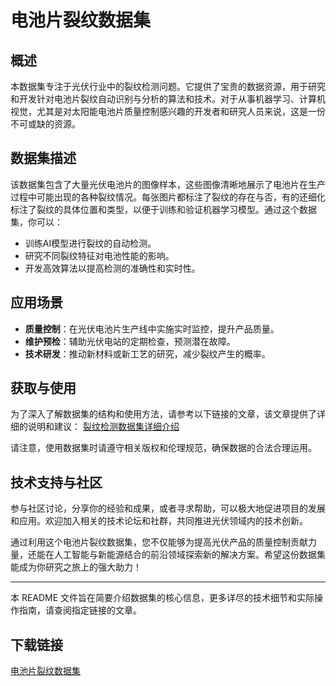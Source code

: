 # 电池片裂纹数据集

## 概述
本数据集专注于光伏行业中的裂纹检测问题。它提供了宝贵的数据资源，用于研究和开发针对电池片裂纹自动识别与分析的算法和技术。对于从事机器学习、计算机视觉，尤其是对太阳能电池片质量控制感兴趣的开发者和研究人员来说，这是一份不可或缺的资源。

## 数据集描述
该数据集包含了大量光伏电池片的图像样本，这些图像清晰地展示了电池片在生产过程中可能出现的各种裂纹情况。每张图片都标注了裂纹的存在与否，有的还细化标注了裂纹的具体位置和类型，以便于训练和验证机器学习模型。通过这个数据集，你可以：

- 训练AI模型进行裂纹的自动检测。
- 研究不同裂纹特征对电池性能的影响。
- 开发高效算法以提高检测的准确性和实时性。

## 应用场景
- **质量控制**：在光伏电池片生产线中实施实时监控，提升产品质量。
- **维护预检**：辅助光伏电站的定期检查，预测潜在故障。
- **技术研发**：推动新材料或新工艺的研究，减少裂纹产生的概率。

## 获取与使用
为了深入了解数据集的结构和使用方法，请参考以下链接的文章，该文章提供了详细的说明和建议：
[裂纹检测数据集详细介绍](https://mp.csdn.net/postedit/79782375)

请注意，使用数据集时请遵守相关版权和伦理规范，确保数据的合法合理运用。

## 技术支持与社区
参与社区讨论，分享你的经验和成果，或者寻求帮助，可以极大地促进项目的发展和应用。欢迎加入相关的技术论坛和社群，共同推进光伏领域内的技术创新。

通过利用这个电池片裂纹数据集，您不仅能够为提高光伏产品的质量控制贡献力量，还能在人工智能与新能源结合的前沿领域探索新的解决方案。希望这份数据集能成为你研究之旅上的强大助力！

---

本 README 文件旨在简要介绍数据集的核心信息，更多详尽的技术细节和实际操作指南，请查阅指定链接的文章。

## 下载链接

[电池片裂纹数据集](https://pan.quark.cn/s/e86f1a9bbf22)